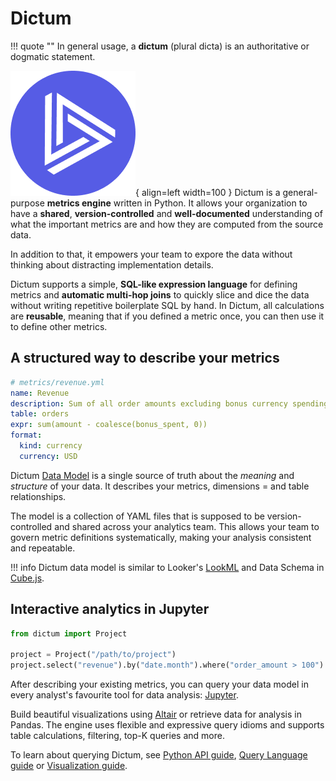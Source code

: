 # Dictum

!!! quote ""
    In general usage, a __dictum__ (plural dicta) is an authoritative or dogmatic statement.

![Dictum logo](assets/logo.png){ align=left width=100 }
Dictum is a general-purpose __metrics engine__ written in Python.
It allows your organization to have a __shared__, __version-controlled__ and
__well-documented__ understanding of what the important metrics are and
how they are computed from the source data.

In addition to that, it empowers your team to expore the data without
thinking about distracting implementation details.

Dictum supports a simple, __SQL-like expression language__ for defining
metrics and __automatic multi-hop joins__ to quickly slice and dice the data
without writing repetitive boilerplate SQL by hand. In Dictum, all calculations
are __reusable__, meaning that if you defined a metric once, you can then use
it to define other metrics.


## A structured way to describe your metrics

```yaml
# metrics/revenue.yml
name: Revenue
description: Sum of all order amounts excluding bonus currency spending.
table: orders
expr: sum(amount - coalesce(bonus_spent, 0))
format:
  kind: currency
  currency: USD
```

Dictum [Data Model](concepts/model/intro.md) is a single source of truth about
the _meaning_ and _structure_ of your data. It describes your metrics, dimensions =
and table relationships.

The model is a collection of YAML files that is supposed to be version-controlled and
shared across your analytics team. This allows your team to govern metric definitions
systematically, making your analysis consistent and repeatable.

!!! info
    Dictum data model is similar to Looker's
    [LookML](https://docs.looker.com/data-modeling/learning-lookml/what-is-lookml)
    and Data Schema in [Cube.js](https://cube.dev).


## Interactive analytics in Jupyter

```py
from dictum import Project

project = Project("/path/to/project")
project.select("revenue").by("date.month").where("order_amount > 100")
```

After describing your existing metrics, you can query your data model in
every analyst's favourite tool for data analysis: [Jupyter](https://jupyter.org).

Build beautiful visualizations using [Altair](https://altair-viz.github.io/) or retrieve
data for analysis in Pandas. The engine uses flexible and expressive query idioms and
supports table calculations, filtering, top-K queries and more.

To learn about querying Dictum, see [Python API guide](query/python.ipynb),
[Query Language guide](query/ql.ipynb)
or [Visualization guide](query/visualization.ipynb).
